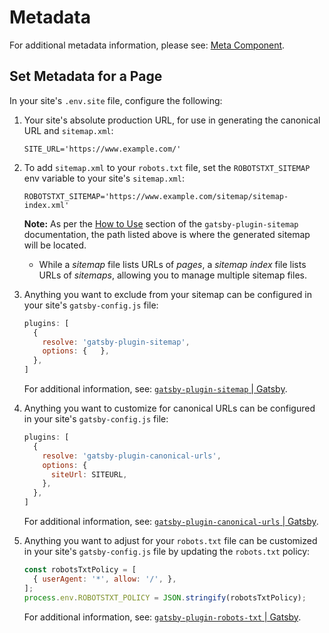 # Metadata

For additional metadata information, please see: [Meta Component](/Components/Meta).

## Set Metadata for a Page

In your site's `.env.site` file, configure the following:

01. Your site's absolute production URL, for use in generating the canonical URL and `sitemap.xml`:

    ```shell
    SITE_URL='https://www.example.com/'
    ```

01. To add `sitemap.xml` to your `robots.txt` file, set the `ROBOTSTXT_SITEMAP` env variable to your
    site's `sitemap.xml`:

    ```shell
    ROBOTSTXT_SITEMAP='https://www.example.com/sitemap/sitemap-index.xml'
    ```

    **Note:** As per the [How to
    Use](https://www.gatsbyjs.com/plugins/gatsby-plugin-sitemap/#how-to-use ':target=_blank')
    section of the `gatsby-plugin-sitemap` documentation, the path listed above is where the
    generated sitemap will be located.
    - While a _sitemap_ file lists URLs of _pages_, a _sitemap index_ file lists URLs of _sitemaps_,
      allowing you to manage multiple sitemap files.

01. Anything you want to exclude from your sitemap can be configured in your site's
    `gatsby-config.js` file:

    ```js
    plugins: [
      {
        resolve: 'gatsby-plugin-sitemap',
        options: {   },
      },
    ]
    ```

    For additional information, see: [`gatsby-plugin-sitemap` |
    Gatsby](https://www.gatsbyjs.com/plugins/gatsby-plugin-sitemap/ ':target=_blank').

01. Anything you want to customize for canonical URLs can be configured in your site's
    `gatsby-config.js` file:

    ```js
    plugins: [
      {
        resolve: 'gatsby-plugin-canonical-urls',
        options: {
          siteUrl: SITEURL,
        },
      },
    ]
    ```

    For additional information, see: [`gatsby-plugin-canonical-urls` |
    Gatsby](https://www.gatsbyjs.com/plugins/gatsby-plugin-canonical-urls/ ':target=_blank').

01. Anything you want to adjust for your `robots.txt` file can be customized in your site's
    `gatsby-config.js` file by updating the `robots.txt` policy:

    ```js
    const robotsTxtPolicy = [
      { userAgent: '*', allow: '/', },
    ];
    process.env.ROBOTSTXT_POLICY = JSON.stringify(robotsTxtPolicy);
    ```

    For additional information, see: [`gatsby-plugin-robots-txt` |
    Gatsby](https://www.gatsbyjs.com/plugins/gatsby-plugin-robots-txt/ ':target=_blank').
